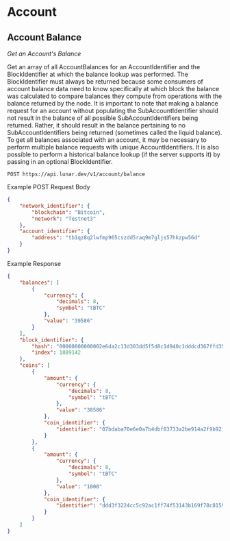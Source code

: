 # Account

## Account Balance

*Get an Account's Balance*

Get an array of all AccountBalances for an AccountIdentifier and the BlockIdentifier at which the balance lookup was performed. The BlockIdentifier must always be returned because some consumers of account balance data need to know specifically at which block the balance was calculated to compare balances they compute from operations with the balance returned by the node. It is important to note that making a balance request for an account without populating the SubAccountIdentifier should not result in the balance of all possible SubAccountIdentifiers being returned. Rather, it should result in the balance pertaining to no SubAccountIdentifiers being returned (sometimes called the liquid balance). To get all balances associated with an account, it may be necessary to perform multiple balance requests with unique AccountIdentifiers. It is also possible to perform a historical balance lookup (if the server supports it) by passing in an optional BlockIdentifier.

`POST https://api.lunar.dev/v1/account/balance`

Example POST Request Body
```json
{
    "network_identifier": {
        "blockchain": "Bitcoin",
        "network": "Testnet3"
    },
    "account_identifier": {
        "address": "tb1qz8q2lwfmp965cszdd5raq9m7gljs57hkzpw56d"
    }
}
```

Example Response
```json
{
    "balances": [
        {
            "currency": {
                "decimals": 8,
                "symbol": "tBTC"
            },
            "value": "39586"
        }
    ],
    "block_identifier": {
        "hash": "00000000000002e6da2c13d303dd5f5d8c1d940c1dddcd367ffd354c55523614",
        "index": 1889142
    },
    "coins": [
        {
            "amount": {
                "currency": {
                    "decimals": 8,
                    "symbol": "tBTC"
                },
                "value": "38586"
            },
            "coin_identifier": {
                "identifier": "07bdaba70e6e0a7b4dbf83733a2be914a2f9b92fb15a9d4550eb92ceedd7346e:1"
            }
        },
        {
            "amount": {
                "currency": {
                    "decimals": 8,
                    "symbol": "tBTC"
                },
                "value": "1000"
            },
            "coin_identifier": {
                "identifier": "ddd3f3224cc5c92ac1ff74f53143b169f78c815942031879427c52449d2d76a1:0"
            }
        }
    ]
}
```


<!-- NOT YET IMPLEMENTED ON ROSETTA BTC - Account Coins
*Get an Account's Unspent Coins*
Get an array of all unspent coins for an AccountIdentifier and the BlockIdentifier at which the lookup was performed. If your implementation does not support coins (i.e. it is for an account-based blockchain), you do not need to implement this endpoint. If you implementation does support coins (i.e. it is fro a UTXO-based blockchain), you MUST also complete the /account/balance endpoint. It is important to note that making a coins request for an account without populating the SubAccountIdentifier should not result in the coins of all possible SubAccountIdentifiers being returned. Rather, it should result in the coins pertaining to no SubAccountIdentifiers being returned. To get all coins associated with an account, it may be necessary to perform multiple coin requests with unique AccountIdentifiers. Optionally, an implementation may choose to support updating an AccountIdentifier's unspent coins based on the contents of the mempool. Note, using this functionality breaks any guarantee of idempotency.
POST https://api.lunar.dev/v1/account/coins

Example POST Request Body
```json
{
    "network_identifier": {
        "blockchain": "Bitcoin",
        "network": "Testnet3"
    }
}
``` -->